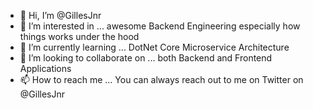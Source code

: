 - 👋 Hi, I’m @GillesJnr
- 👀 I’m interested in ... awesome Backend Engineering especially how things works under the hood
- 🌱 I’m currently learning ... DotNet Core Microservice Architecture
- 💞️ I’m looking to collaborate on ... both Backend and Frontend Applications
- 📫 How to reach me ... You can always reach out to me on Twitter on @GillesJnr

<!---
GillesJnr/GillesJnr is a ✨ special ✨ repository because its `README.md` (this file) appears on your GitHub profile.
You can click the Preview link to take a look at your changes.
--->
